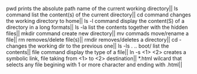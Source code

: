 pwd prints the absolute path name of the current working directory||
ls command list the content(s) of the current directory||
cd command changes the working directory to home||
ls -l command display the content(S) of a directory in a long formats||
ls -la list the contents together with the hidden files||
mkdir command create new directory||
mv commads move/rename a file||
rm removes/delete file(s)||
rmdir removes/deletes a directory||
cd - changes the working dir to the  previous one||
ls -ls . .. boot/ list the contents||
file command display the type of a file||
ln -s <1> <2> creates a symbolic link, file taking from <1> to <2> destination||
*.html wilcard that selects any file begining with 1 or more character and ending with .html||
